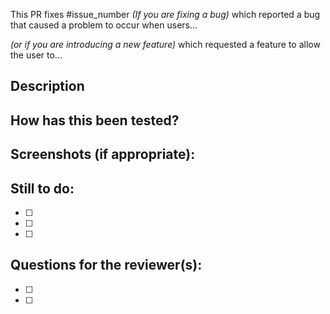 <!--- Provide a general summary of your changes in the Title above -->

This PR fixes #issue_number _(If you are fixing a bug)_ which reported a bug that caused a problem to occur when users...

_(or if you are introducing a new feature)_ which requested a feature to allow the user to...


## Description
<!--- Describe your changes in detail -->

## How has this been tested?
<!--- Please describe in detail how you tested your changes. -->
<!--- Include details of your testing environment, tests ran to see how -->
<!--- your change affects other areas of the code, etc. -->

## Screenshots (if appropriate):

## Still to do:

<!--
If this is a work-in-progress (WIP), list the changes you still need to make and/or questions or the reviewer(s). You can also mention extensions to your work that might be added as an issue to work on after the PR.
-->

- [ ]
- [ ]
- [ ]

## Questions for the reviewer(s):

- [ ]
- [ ]
